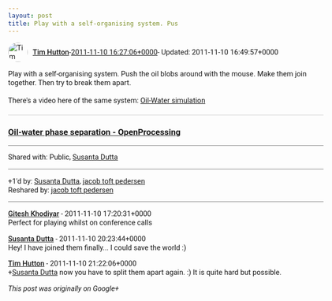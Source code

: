 ```yaml
---
layout: post
title: Play with a self-organising system. Pus
---
```


<html><head><meta charset="utf-8"><title>Play with a self-organising system. Push the oil blobs around with the mouse....</title><style>body {font: 11pt Roboto, Arial, sans-serif; max-width: 640px; margin: 24px;}.author-photo {border-radius: 50%; margin-right: 10px; width: 40px;}.author {font-weight: 500;}.main-content {margin: 15px 0 15px;}.post-title {font-weight: bold;}.location {display: block; margin-top: 15px;}.location img {float: left; margin-right: 5px; width: 20px;}.media-link {display: inline-block; max-width: 100%; vertical-align: top;}.media-link p {margin-top: 5px; max-height: 4em; overflow: scroll;}.media {max-height: 100vh; max-width: 100%;}.video-placeholder {background: black; display: flex; height: 300px; max-width: 100%; width: 640px;}.play-icon {border-bottom: 30px solid transparent; border-left: 50px solid white; border-top: 30px solid transparent; color: white; margin: auto;}.album {max-height: 800px; overflow: scroll; width: calc(100vw - 48px);}.album .media-link {margin-right: 5px; max-width: 250px;}.album .media {max-height: 250px;}.link-embed {border-top: 1px solid lightgrey; display: block; margin-top: 20px;}.link-embed img {max-width: 100%;}.inline-link-embed {display: block;}.inline-link-embed img {vertical-align: middle;}.link-title {display: inline-block; font-size: medium; font-weight: 300; padding-left: 1em;}.reshare-attribution {display: block; font-weight: bold; margin-bottom: 10px;}.poll-image {margin-bottom: 5px; max-height: 300px; max-width: 500px;}.poll-choice {align-items: center; display: flex; margin-bottom: 5px; max-width: 500px;}.poll-choice-percentage {background-color: lightblue; height: 100%; left: 0; position: absolute; z-index: -1;}.poll-choice-selected {margin-right: 5px;}.poll-choice-results {border: 1px solid lightgray; border-radius: 5px; display: flex; line-height: 40px; overflow: hidden; padding: 0 8px; position: relative;}.poll-choice-results, .poll-choice-description {flex-grow: 1; margin-right: 10px;}.poll-choice-image {width: 100%;}.poll-choice-image, .poll-choice-image img {max-height: 40px; max-width: 100px;}.poll-choice-votes {max-height: 100px; overflow: auto;}.plus-entity-embed {color: black; display: block; text-decoration: none;}.plus-entity-embed-cover-photo {max-height: 300px; max-width: 100%;}.plus-entity-embed-info {padding: 0 1em 1em;}.plus-entity-embed-info h2 {font-weight: 500; margin: 10px 0;}.plus-entity-embed-info p {font-size: small; margin: 0;}.collection-owner-avatar {border-radius: 50%; border: 2px solid white; height: 40px; margin-top: -22px;}.visibility {padding: 1em 0; border-top: 1px solid grey;}.post-activity {padding: 1em 0; border-top: 1px solid grey;}.comments {border-top: 1px solid gray; padding-top: 1em;}.comment + .comment {margin-top: 1em;}.comment .media-link, .comment .inline-link-embed {margin-top: 5px;}</style></head><body><div style="margin-bottom:1em;"><div style="display:flex; align-items:center"><img class="author-photo" src="https://lh4.googleusercontent.com/-epo4ZZKNqEw/AAAAAAAAAAI/AAAAAAAAVSU/qu3LpcHEnoQ/s64-c/photo.jpg" alt="Tim Hutton"><a href="https://plus.google.com/+TimHutton" target="_blank" class="author">Tim Hutton</a> - <a target="_blank" href="https://plus.google.com/+TimHutton/posts/ThYsU4rAEcH">2011-11-10 16:27:06+0000</a><span> - Updated: 2011-11-10 16:49:57+0000</span></div><div class="main-content">Play with a self-organising system. Push the oil blobs around with the mouse. Make them join together. Then try to break them apart.<br><br>There&#39;s a video here of the same system: <a rel="nofollow" target="_blank" href="http://www.youtube.com/watch?v=JkWkHB_IlBs" class="ot-anchor bidi_isolate" jslog="10929; track:click" dir="ltr">Oil-Water simulation</a></div><a href="http://www.openprocessing.org/visuals/?visualID=43171" target="_blank" class="link-embed"><h3>Oil-water phase separation - OpenProcessing</h3></a></div><div class="visibility">Shared with: Public, <a href="https://plus.google.com/117418371197842388705">Susanta Dutta</a></div><div class="post-activity"><div class="plus-oners">+1'd by: <a href="https://plus.google.com/117418371197842388705">Susanta Dutta</a>, <a href="https://plus.google.com/+jacobtoftpedersen">jacob toft pedersen</a></div><div class="resharers">Reshared by: <a href="https://plus.google.com/+jacobtoftpedersen">jacob toft pedersen</a></div></div><div class="comments"><div class="comment"><a target="_blank" href="https://plus.google.com/105882661687265231815" class="author">Gitesh Khodiyar</a><span class="time"> - 2011-11-10 17:20:31+0000</span><div class="comment-content">Perfect for playing whilst on conference calls</div></div><div class="comment"><a target="_blank" href="https://plus.google.com/117418371197842388705" class="author">Susanta Dutta</a><span class="time"> - 2011-11-10 20:23:44+0000</span><div class="comment-content">Hey! I have joined them finally... I could save the world :)</div></div><div class="comment"><a target="_blank" href="https://plus.google.com/+TimHutton" class="author">Tim Hutton</a><span class="time"> - 2011-11-10 21:22:06+0000</span><div class="comment-content"><span class="proflinkWrapper"><span class="proflinkPrefix">+</span><a class="proflink bidi_isolate" href="https://plus.google.com/117418371197842388705" oid="117418371197842388705" >Susanta Dutta</a></span> now you have to split them apart again. :) It is quite hard but possible.</div></div></div></body></html>

<i>This post was originally on Google+</i>